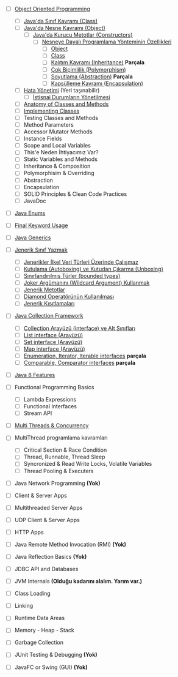 - [ ] [Object Oriented Programming](object-oriented-programming/)

  - [ ] [Java&#39;da Sınıf Kavramı (Class)](class/)
  - [ ] [Java&#39;da Nesne Kavramı (Object)](object/)
    - [ ] [Java&#39;da Kurucu Metotlar (Constructors)](constructors/)
      - [ ] [Nesneye Dayalı Programlama Yönteminin Özellikleri](oop-yonteminin-ozellikleri/)
        - [ ] [Object](oop-object/)
        - [ ] [Class](oop-class/)
        - [ ] [Kalıtım Kavramı (Inheritance)](oop-inheritance/) **Parçala**
        - [ ] [Çok Biçimlilik (Polymorphism)](oop-polymorphism/)
        - [ ] [Soyutlama (Abstraction)](oop-abstraction/) **Parçala**
        - [ ] [Kapsülleme Kavramı (Encapsulation)](oop-encapsulation/)
  - [ ] [Hata Yönetimi](hata-yonetimi/) (Yeri taşınabilir)
    - [ ] [İstisnai Durumların Yönetilmesi](istisnai-durumların-yonetilmesi/)

  - [ ] [Anatomy of Classes and Methods](anatomy-of-classes-and-methods/)
  - [ ] [Implementing Classes](implementing-classes/)
  - [ ] Testing Classes and Methods
  - [ ] Method Parameters
  - [ ] Accessor Mutator Methods
  - [ ] Instance Fields
  - [ ] Scope and Local Variables
  - [ ] This'e Neden İhtiyacımız Var?
  - [ ] Static Variables and Methods
  - [ ] Inheritance & Composition
  - [ ] Polymorphisim & Overriding
  - [ ] Abstraction
  - [ ] Encapsulation
  - [ ] SOLID Principles & Clean Code Practices
  - [ ] JavaDoc
- [ ] [Java Enums](java-enums/)
- [ ] [Final Keyword Usage](final-keyword-usage/)
- [ ] [Java Generics](java-generics/)
- [ ] [Jenerik Sınıf Yazmak](jenerik-sinif-yazmak/)
  - [ ] [Jenerikler İlkel Veri Türleri Üzerinde Çalışmaz](jenerikler-ilkel-veri-turleri-uzerinde-calismaz/)
  - [ ] [Kutulama (Autoboxing) ve Kutudan Çıkarma (Unboxing)](autoboxing-unboxing)
  - [ ] [Sınırlandırılmış Türler (bounded types)](bounded-types/)
  - [ ] [Joker Argümanını (Wildcard Argument) Kullanmak](wildcard-argument/)
  - [ ] [Jenerik Metotlar](jenerik-metotlar/)
  - [ ] [Diamond Operatörünün Kullanılması](diamond-operatoru/)
  - [ ] [Jenerik Kısıtlamaları](jenerik-kisitlamalari/)
- [ ] [Java Collection Framework](java-collection-framework/)
  - [ ] [Collection Arayüzü (interface) ve Alt Sınıfları](collection-arayuzu-alt-siniflari/)
  - [ ] [List interface (Arayüzü)](list-interface/)
  - [ ] [Set interface (Arayüzü)](set-interface/)
  - [ ] [Map interface (Arayüzü)](map-interface/)
  - [ ] [Enumeration, Iterator, Iterable interfaces](enumeration-iterator-iterable-interfaces/) **parçala**
  - [ ] [Comparable, Comparator interfaces](comparable-comparator-interfaces/) **parçala**
- [ ]  [Java 8 Features](java-8-features/)
- [ ] Functional Programming Basics
  - [ ] Lambda Expressions
  - [ ] Functional Interfaces
  - [ ] Stream API
- [ ]  [Multi Threads & Concurrency](multi-threads-concurrency/)
- [ ] MultiThread programlama kavramları
   - [ ] Critical Section & Race Condition
   - [ ] Thread, Runnable, Thread Sleep
   - [ ] Syncronized & Read Write Locks, Volatile Variables
   - [ ] Thread Pooling & Executers
- [ ]  Java Network Programming **(Yok)**

  - [ ] Client & Server Apps
  - [ ] Multithreaded Server Apps
  - [ ] UDP Client & Server Apps
  - [ ] HTTP Apps
- [ ] Java Remote Method Invocation (RMI) **(Yok)**
- [ ] Java Reflection Basics **(Yok)**
- [ ] JDBC API and Databases
- [ ]  JVM Internals **(Olduğu kadarını alalım. Yarım var.)**

  - [ ] Class Loading
  - [ ] Linking
  - [ ] Runtime Data Areas
  - [ ] Memory - Heap - Stack
  - [ ] Garbage Collection
- [ ] JUnit Testing & Debugging **(Yok)**
- [ ]  JavaFC or Swing (GUI) **(Yok)**
